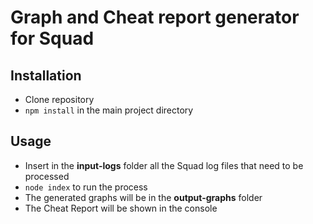 # Graph and Cheat report generator for Squad
## Installation
- Clone repository
- `npm install` in the main project directory
## Usage
- Insert in the **input-logs** folder all the Squad log files that need to be processed
- `node index` to run the process
- The generated graphs will be in the **output-graphs** folder
- The Cheat Report will be shown in the console
